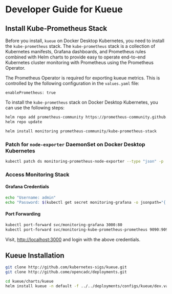 # Developer Guide for Kueue

## Install Kube-Prometheus Stack

Before you install, `kueue` on Docker Desktop Kubernetes, you need to install the `kube-prometheus` stack. The `kube-prometheus` stack is a collection of Kubernetes manifests, Grafana dashboards, and Prometheus rules combined with Helm charts to provide easy to operate end-to-end Kubernetes cluster monitoring with Prometheus using the Prometheus Operator.

The Prometheus Operator is required for exporting kueue metrics. This is controlled by the following configuration in the `values.yaml` file:
  ```
  enablePrometheus: true
  ```

To install the `kube-prometheus` stack on Docker Desktop Kubernetes, you can use the following steps:

```bash
helm repo add prometheus-community https://prometheus-community.github.io/helm-charts
helm repo update

helm install monitoring prometheus-community/kube-prometheus-stack
```

### Patch for `node-exporter` DaemonSet on Docker Desktop Kubernetes

```bash
kubectl patch ds monitoring-prometheus-node-exporter --type "json" -p '[{"op": "remove", "path" : "/spec/template/spec/containers/0/volumeMounts/2/mountPropagation"}]'
```

### Access Monitoring Stack

#### Grafana Credentials
```bash
echo "Username: admin"
echo "Password: $(kubectl get secret monitoring-grafana -o jsonpath="{.data.admin-password}" | base64 --decode)"
```

#### Port Forwarding

```bash
kubectl port-forward svc/monitoring-grafana 3000:80
kubectl port-forward svc/monitoring-kube-prometheus-prometheus 9090:9090
```

Visit, [http://localhost:3000](http://localhost:3000) and login with the above credentials.

## Kueue Installation

```bash
git clone http://github.com/kubernetes-sigs/kueue.git
git clone http://github.come/opencadc/deployments.git

cd kueue/charts/kueue
helm install kueue -n default -f ../../deployments/configs/kueue/dev.values.yaml .
```